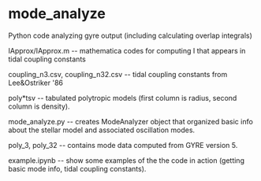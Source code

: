 # mode_analyze
Python code analyzing gyre output (including calculating overlap integrals)

IApprox/IApprox.m -- mathematica codes for computing I that appears in tidal coupling constants

coupling_n3.csv, coupling_n32.csv -- tidal coupling constants from Lee&Ostriker '86

poly*tsv -- tabulated polytropic models (first column is radius, second column is density).

mode_analyze.py -- creates ModeAnalyzer object that organized basic info about the stellar model
and associated oscillation modes. 

poly_3, poly_32 -- contains mode data computed from GYRE version 5. 

example.ipynb -- show some examples of the the code in action (getting basic mode info, tidal coupling constants). 
